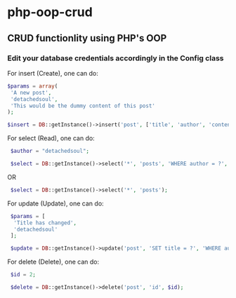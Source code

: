 # php-oop-crud

## CRUD functionlity using PHP's OOP

### Edit your database credentials accordingly in the Config class

For insert (Create), one can do:

```php
$params = array(
 'A new post',
 'detachedsoul',
 'This would be the dummy content of this post'
);

$insert = DB::getInstance()->insert('post', ['title', 'author', 'content'], ...$params);
```

For select (Read), one can do:

```php
 $author = "detachedsoul";

 $select = DB::getInstance()->select('*', 'posts', 'WHERE author = ?', $author);
```

OR

```php
 $select = DB::getInstance()->select('*', 'posts');
```

For update (Update), one can do:

```php
 $params = [
  'Title has changed',
  'detachedsoul'
 ];

 $update = DB::getInstance()->update('post', 'SET title = ?', 'WHERE author = ?', ...$params);
```

For delete (Delete), one can do:

```php
 $id = 2;

 $delete = DB::getInstance()->delete('post', 'id', $id);
 ```
